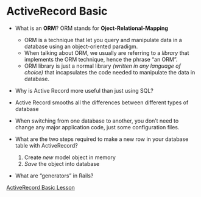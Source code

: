# ActiveRecord Basic

* What is an **ORM**?
ORM stands for **Oject-Relational-Mapping**
  * ORM is a technique that let you query and manipulate data in a database using an object-oriented paradigm.
  * When talking about ORM,  we usually are referring to a *library* that implements the ORM technique, hence the phrase “an ORM”.
  * ORM library is just a normal library *(written in any language of choice)* that incapsulates the code needed to manipulate the data in database.

* Why is Active Record more useful than just using SQL?

* Active Record smooths all the differences between different types of database

* When switching from one database to another, you don’t need to change any major application code, just some configuration files. 

* What are the two steps required to make a new row in your database table with ActiveRecord?
  1. Create *new* model object in memory
  2. *Save* the object into database

* What are “generators” in Rails?

[ActiveRecord Basic Lesson](https://www.theodinproject.com/courses/ruby-on-rails/lessons/active-record-basics-ruby-on-rails)
